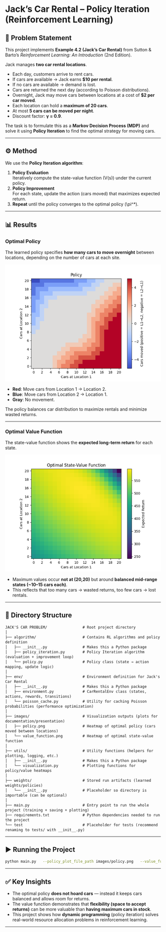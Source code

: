 # Jack’s Car Rental – Policy Iteration (Reinforcement Learning)

## 📖 Problem Statement
This project implements **Example 4.2 (Jack’s Car Rental)** from Sutton & Barto’s *Reinforcement Learning: An Introduction* (2nd Edition).

Jack manages **two car rental locations**.  
- Each day, customers arrive to rent cars.  
- If cars are available → Jack earns **$10 per rental**.  
- If no cars are available → demand is lost.  
- Cars are returned the next day (according to Poisson distributions).  
- Overnight, Jack may move cars between locations at a cost of **$2 per car moved**.  
- Each location can hold a **maximum of 20 cars**.  
- At most **5 cars can be moved per night**.  
- Discount factor: **γ = 0.9**.

The task is to formulate this as a **Markov Decision Process (MDP)** and solve it using **Policy Iteration** to find the optimal strategy for moving cars.

---

## ⚙️ Method
We use the **Policy Iteration algorithm**:
1. **Policy Evaluation**  
   Iteratively compute the state-value function \(V(s)\) under the current policy.
2. **Policy Improvement**  
   For each state, update the action (cars moved) that maximizes expected return.
3. **Repeat** until the policy converges to the optimal policy \(\pi^*\).

---

## 📊 Results

### Optimal Policy
The learned policy specifies **how many cars to move overnight** between locations, depending on the number of cars at each site.

![Policy](images/policy.png)

- **Red**: Move cars from Location 1 → Location 2.  
- **Blue**: Move cars from Location 2 → Location 1.  
- **Gray**: No movement.  

The policy balances car distribution to maximize rentals and minimize wasted returns.

---

### Optimal Value Function
The state-value function shows the **expected long-term return** for each state.

![Value Function](images/value_function.png)

- Maximum values occur **not at (20,20)** but around **balanced mid-range states (~10–15 cars each)**.  
- This reflects that too many cars → wasted returns, too few cars → lost rentals.  

---

## 📂 Directory Structure
```
JACK'S CAR PROBLEM/                # Root project directory
│
├── algorithm/                     # Contains RL algorithms and policy definition
│   ├── __init__.py                # Makes this a Python package
│   ├── policy_iteration.py        # Policy Iteration algorithm (evaluation + improvement loop)
│   └── policy.py                  # Policy class (state → action mapping, update logic)
│
├── env/                           # Environment definition for Jack's Car Rental
│   ├── __init__.py                # Makes this a Python package
│   ├── environment.py             # CarRentalEnv class (states, actions, rewards, transitions)
│   └── poisson_cache.py           # Utility for caching Poisson probabilities (performance optimization)
│
├── images/                        # Visualization outputs (plots for documentation/presentation)
│   ├── policy.png                 # Heatmap of optimal policy (cars moved between locations)
│   └── value_function.png         # Heatmap of optimal state-value function
│
├── utils/                         # Utility functions (helpers for plotting, logging, etc.)
│   ├── __init__.py                # Makes this a Python package
│   └── visualization.py           # Plotting functions for policy/value heatmaps
│
├── weights/                       # Stored run artifacts (learned weights/policies)
│   └── __init__.py                # Placeholder so directory is importable (can be optional)
│
├── main.py                        # Entry point to run the whole project (training + saving + plotting)
├── requirements.txt               # Python dependencies needed to run the project
└── test                           # Placeholder for tests (recommend renaming to tests/ with __init__.py)

```

---

## ▶️ Running the Project
```bash
python main.py   --policy_plot_file_path images/policy.png   --value_function_plot_file_path images/value_function.png   --policy_data_file_path weights/policy.npy   --value_data_file_path weights/value_function.npy
```

---

## ✅ Key Insights
- The optimal policy **does not hoard cars** — instead it keeps cars balanced and allows room for returns.  
- The value function demonstrates that **flexibility (space to accept returns)** can be more valuable than **having maximum cars in stock**.  
- This project shows how **dynamic programming** (policy iteration) solves real-world resource allocation problems in reinforcement learning.

---

